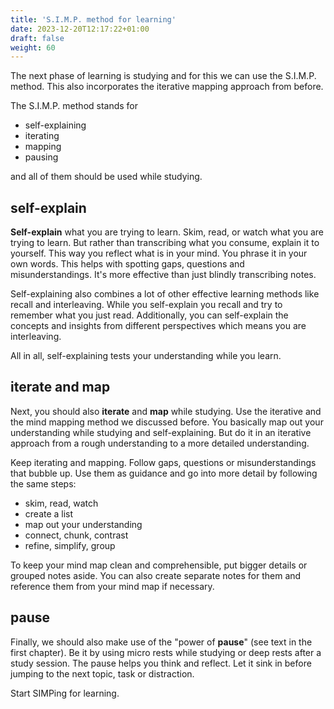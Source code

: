 ```yaml
---
title: 'S.I.M.P. method for learning'
date: 2023-12-20T12:17:22+01:00
draft: false
weight: 60
---
```


The next phase of learning is studying and for this we can use the S.I.M.P.
method. This also incorporates the iterative mapping approach from before.

The S.I.M.P. method stands for

- self-explaining
- iterating
- mapping
- pausing

and all of them should be used while studying.

## self-explain

**Self-explain** what you are trying to learn. Skim, read, or watch what you
are trying to learn. But rather than transcribing what you consume, explain it
to yourself. This way you reflect what is in your mind. You phrase it in your
own words. This helps with spotting gaps, questions and misunderstandings. It's
more effective than just blindly transcribing notes.

Self-explaining also combines a lot of other effective learning methods like
recall and interleaving. While you self-explain you recall and try to remember
what you just read. Additionally, you can self-explain the concepts and
insights from different perspectives which means you are interleaving.

All in all, self-explaining tests your understanding while you learn.

## iterate and map

Next, you should also **iterate** and **map** while studying. Use the iterative
and the mind mapping method we discussed before. You basically map out your
understanding while studying and self-explaining. But do it in an iterative
approach from a rough understanding to a more detailed understanding.

Keep iterating and mapping. Follow gaps, questions or misunderstandings that
bubble up. Use them as guidance and go into more detail by following the same
steps:

- skim, read, watch
- create a list
- map out your understanding
- connect, chunk, contrast
- refine, simplify, group

To keep your mind map clean and comprehensible, put bigger details or grouped
notes aside. You can also create separate notes for them and reference them
from your mind map if necessary.

## pause

Finally, we should also make use of the "power of **pause**" (see text in the
first chapter). Be it by using micro rests while studying or deep rests after a
study session. The pause helps you think and reflect. Let it sink in before
jumping to the next topic, task or distraction.

Start SIMPing for learning.
